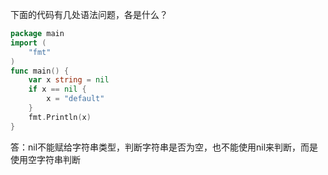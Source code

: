 下面的代码有几处语法问题，各是什么？

```go
package main
import (
    "fmt"
)
func main() {
    var x string = nil
    if x == nil {
        x = "default"
    }
    fmt.Println(x)
}
```

答：nil不能赋给字符串类型，判断字符串是否为空，也不能使用nil来判断，而是使用空字符串判断